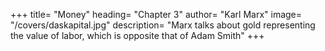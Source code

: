 


+++
title=  "Money"
heading=  "Chapter 3"
author=  "Karl Marx"
image=  "/covers/daskapital.jpg"
description=  "Marx talks about gold representing the value of labor, which is opposite that of Adam Smith"
+++
